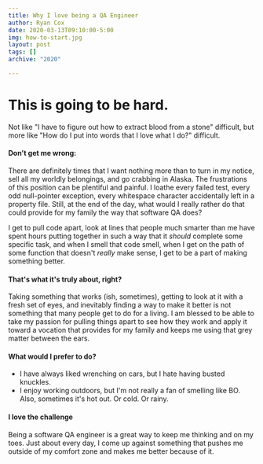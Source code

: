```yaml
---
title: Why I love being a QA Engineer
author: Ryan Cox
date: 2020-03-13T09:10:00-5:00
img: how-to-start.jpg
layout: post
tags: []
archive: "2020"

---
```


# This is going to be hard.

Not like "I have to figure out how to extract blood from a stone" difficult, but more like "How do I put into words that I love what I do?" difficult.  

#### Don't get me wrong:
There are definitely times that I want nothing more than to turn in my notice, sell all my worldly belongings, and go crabbing in Alaska.  The frustrations of this position can be plentiful and painful.  I loathe every failed test, every odd null-pointer exception, every whitespace character accidentally left in a property file.  Still, at the end of the day, what would I really rather do that could provide for my family the way that software QA does?  

I get to pull code apart, look at lines that people much smarter than me have spent hours putting together in such a way that it _should_ complete some specific task, and when I smell that code smell, when I get on the path of some function that doesn't _really_ make sense, I get to be a part of making something better.  

#### That's what it's truly about, right?  
Taking something that works (ish, sometimes), getting to look at it with a fresh set of eyes, and inevitably finding a way to make it better is not something that many people get to do for a living.  I am blessed to be able to take my passion for pulling things apart to see how they work and apply it toward a vocation that provides for my family and keeps me using that grey matter between the ears.

#### What would I prefer to do?
- I have always liked wrenching on cars, but I hate having busted knuckles.
- I enjoy working outdoors, but I'm not really a fan of smelling like BO.  Also, sometimes it's hot out.  Or cold.  Or rainy.  

#### I love the challenge
Being a software QA engineer is a great way to keep me thinking and on my toes.  Just about every day, I come up against something that pushes me outside of my comfort zone and makes me better because of it.